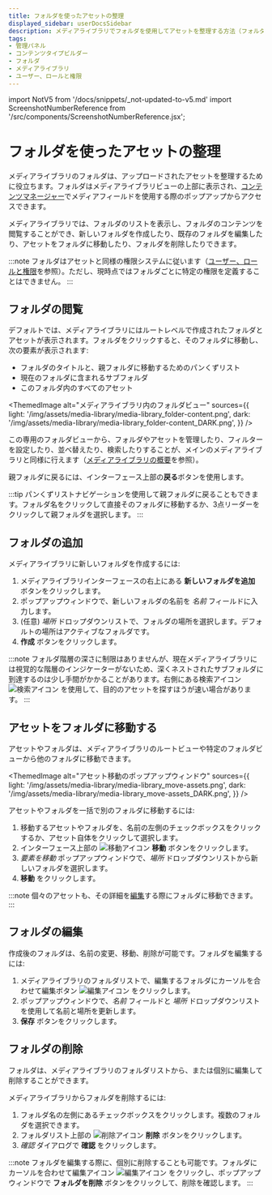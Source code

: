 ```yaml
---
title: フォルダを使ったアセットの整理
displayed_sidebar: userDocsSidebar
description: メディアライブラリでフォルダを使用してアセットを整理する方法（フォルダの追加、編集、削除、コンテンツの閲覧など）
tags:
- 管理パネル
- コンテンツタイプビルダー
- フォルダ
- メディアライブラリ
- ユーザー、ロールと権限
---
```


import NotV5 from '/docs/snippets/_not-updated-to-v5.md'
import ScreenshotNumberReference from '/src/components/ScreenshotNumberReference.jsx';

# フォルダを使ったアセットの整理

メディアライブラリのフォルダは、アップロードされたアセットを整理するために役立ちます。フォルダはメディアライブラリビューの上部に表示され、[コンテンツマネージャー](/user-docs/content-manager/writing-content)でメディアフィールドを使用する際のポップアップからアクセスできます。

メディアライブラリでは、フォルダのリストを表示し、フォルダのコンテンツを閲覧することができ、新しいフォルダを作成したり、既存のフォルダを編集したり、アセットをフォルダに移動したり、フォルダを削除したりできます。

:::note
フォルダはアセットと同様の権限システムに従います（[ユーザー、ロールと権限](/user-docs/users-roles-permissions)を参照）。ただし、現時点ではフォルダごとに特定の権限を定義することはできません。
:::

## フォルダの閲覧

デフォルトでは、メディアライブラリにはルートレベルで作成されたフォルダとアセットが表示されます。フォルダをクリックすると、そのフォルダに移動し、次の要素が表示されます:

- フォルダのタイトルと、親フォルダに移動するためのパンくずリスト <ScreenshotNumberReference number="1" />
- 現在のフォルダに含まれるサブフォルダ <ScreenshotNumberReference number="2" />
- このフォルダ内のすべてのアセット <ScreenshotNumberReference number="3" />

<ThemedImage
  alt="メディアライブラリ内のフォルダビュー"
  sources={{
    light: '/img/assets/media-library/media-library_folder-content.png',
    dark: '/img/assets/media-library/media-library_folder-content_DARK.png',
  }}
/>

この専用のフォルダビューから、フォルダやアセットを管理したり、フィルターを設定したり、並べ替えたり、検索したりすることが、メインのメディアライブラリと同様に行えます（[メディアライブラリの概要](/user-docs/media-library)を参照）。

親フォルダに戻るには、インターフェース上部の**戻る**ボタンを使用します。

:::tip
パンくずリストナビゲーションを使用して親フォルダに戻ることもできます。フォルダ名をクリックして直接そのフォルダに移動するか、3点リーダーをクリックして親フォルダを選択します。
:::

## フォルダの追加

メディアライブラリに新しいフォルダを作成するには:

1. メディアライブラリインターフェースの右上にある **新しいフォルダを追加** ボタンをクリックします。
2. ポップアップウィンドウで、新しいフォルダの名前を _名前_ フィールドに入力します。
3. (任意) _場所_ ドロップダウンリストで、フォルダの場所を選択します。デフォルトの場所はアクティブなフォルダです。
4. **作成** ボタンをクリックします。

:::note
フォルダ階層の深さに制限はありませんが、現在メディアライブラリには視覚的な階層のインジケーターがないため、深くネストされたサブフォルダに到達するのは少し手間がかかることがあります。右側にある検索アイコン ![検索アイコン](/img/assets/icons/v5/Search.svg) を使用して、目的のアセットを探すほうが速い場合があります。
:::

## アセットをフォルダに移動する

アセットやフォルダは、メディアライブラリのルートビューや特定のフォルダビューから他のフォルダに移動できます。

<ThemedImage
  alt="アセット移動のポップアップウィンドウ"
  sources={{
    light: '/img/assets/media-library/media-library_move-assets.png',
    dark: '/img/assets/media-library/media-library_move-assets_DARK.png',
  }}
/>

アセットやフォルダを一括で別のフォルダに移動するには:

1. 移動するアセットやフォルダを、名前の左側のチェックボックスをクリックするか、アセット自体をクリックして選択します。
2. インターフェース上部の ![移動アイコン](/img/assets/icons/v5/Folder.svg) **移動** ボタンをクリックします。
3. _要素を移動_ ポップアップウィンドウで、_場所_ ドロップダウンリストから新しいフォルダを選択します。
4. **移動** をクリックします。

:::note
個々のアセットも、その詳細を[編集](/user-docs/media-library/managing-assets.md)する際にフォルダに移動できます。
:::

## フォルダの編集

作成後のフォルダは、名前の変更、移動、削除が可能です。フォルダを編集するには:

1. メディアライブラリのフォルダリストで、編集するフォルダにカーソルを合わせて編集ボタン ![編集アイコン](/img/assets/icons/v5/Pencil.svg) をクリックします。
2. ポップアップウィンドウで、_名前_ フィールドと _場所_ ドロップダウンリストを使用して名前と場所を更新します。
3. **保存** ボタンをクリックします。

## フォルダの削除

フォルダは、メディアライブラリのフォルダリストから、または個別に編集して削除することができます。

メディアライブラリからフォルダを削除するには:

1. フォルダ名の左側にあるチェックボックスをクリックします。複数のフォルダを選択できます。
2. フォルダリスト上部の ![削除アイコン](/img/assets/icons/v5/Trash.svg) **削除** ボタンをクリックします。
3. _確認_ ダイアログで **確認** をクリックします。

:::note
フォルダを編集する際に、個別に削除することも可能です。フォルダにカーソルを合わせて編集アイコン ![編集アイコン](/img/assets/icons/v5/Pencil.svg) をクリックし、ポップアップウィンドウで **フォルダを削除** ボタンをクリックして、削除を確認します。
:::

